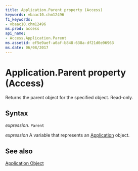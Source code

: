 ```yaml
---
title: Application.Parent property (Access)
keywords: vbaac10.chm12496
f1_keywords:
- vbaac10.chm12496
ms.prod: access
api_name:
- Access.Application.Parent
ms.assetid: ef5e9aef-a0af-b848-638a-df21d0e06963
ms.date: 06/08/2017
---
```



# Application.Parent property (Access)

Returns the parent object for the specified object. Read-only.


## Syntax

_expression_. `Parent`

_expression_ A variable that represents an [Application](Access.Application.md) object.


## See also


[Application Object](Access.Application.md)


